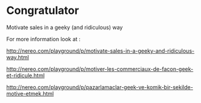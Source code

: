 Congratulator
=============

Motivate sales in a geeky (and ridiculous) way


For more information look at :

http://nereo.com/playground/p/motivate-sales-in-a-geeky-and-ridiculous-way.html

http://nereo.com/playground/p/motiver-les-commerciaux-de-facon-geek-et-ridicule.html

http://nereo.com/playground/p/pazarlamaclar-geek-ve-komik-bir-sekilde-motive-etmek.html

